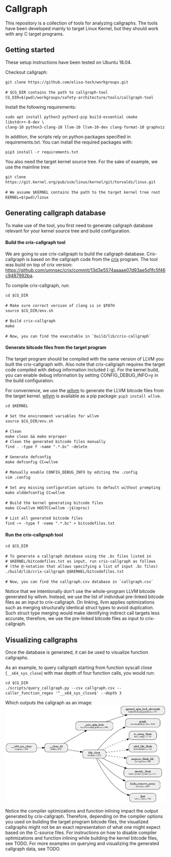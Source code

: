 # Callgraph

This repository is a collection of tools for analyzing callgraphs. The tools have been developed mainly to target Linux Kernel, but they should work with any C target programs.

## Getting started
These setup instructions have been tested on Ubuntu 18.04.

Checkout callgraph:
```
git clone https://github.com/elisa-tech/workgroups.git

# $CG_DIR contains the path to callgraph-tool
CG_DIR=$(pwd)/workgroups/safety-architecture/tools/callgraph-tool
```

Install the following requirements:
```
sudo apt install python3 python3-pip build-essential cmake libstdc++-8-dev \
clang-10 python3-clang-10 llvm-10 llvm-10-dev clang-format-10 graphviz
```

In addition, the scripts rely on python packages specified in requirements.txt. You can install the required packages with:
```
pip3 install -r requirements.txt
```

You also need the target kernel source tree. For the sake of example, we use the mainline tree:
```
git clone https://git.kernel.org/pub/scm/linux/kernel/git/torvalds/linux.git

# We assume $KERNEL contains the path to the target kernel tree root
KERNEL=$(pwd)/linux
```

## Generating callgraph database
To make use of the tool, you first need to generate callgraph database relevant for your kernel source tree and build configuration.

#### Build the crix-callgraph tool
We are going to use crix-callgraph to build the callgraph database. Crix-callgraph is based on the callgraph code from the [crix](https://github.com/umnsec/crix) program. The tool was build on top of crix version: https://github.com/umnsec/crix/commit/13d3e5574aaaae07d93ae5d1fc5f46c9487992ba.

To compile crix-callgraph, run:
```
cd $CG_DIR

# Make sure correct version of clang is in $PATH
source $CG_DIR/env.sh

# Build crix-callgraph
make

# Now, you can find the executable in `build/lib/crix-callgraph`
```

#### Generate bitcode files from the target program
The target program should be compiled with the same version of LLVM you built the crix-callgraph with. Also note that crix-callgraph requires the target code compiled with debug information included (-g). For the kernel build, you can enable debug information by setting CONFIG_DEBUG_INFO=y in the build configuration.

For convenience, we use the [wllvm](https://github.com/travitch/whole-program-llvm) to generate the LLVM bitcode files from the target kernel. [wllvm](https://github.com/travitch/whole-program-llvm) is available as a pip package: `pip3 install wllvm`.

```
cd $KERNEL

# Set the environment variables for wllvm
source $CG_DIR/env.sh

# Clean
make clean && make mrproper
# Clean the generated bitcode files manually
find . -type f -name ".*.bc" -delete

# Generate defconfig
make defconfig CC=wllvm

# Manually enable CONFIG_DEBUG_INFO by editing the .config
vim .config

# Set any missing configuration options to default without prompting
make olddefconfig CC=wllvm

# Build the kernel generating bitcode files
make CC=wllvm HOSTCC=wllvm -j$(nproc)

# List all generated bitcode files
find ~+ -type f -name ".*.bc" > bitcodefiles.txt
```

#### Run the crix-callgraph tool
```
cd $CG_DIR

# To generate a callgraph database using the .bc files listed in
# $KERNEL/bitcodefiles.txt as input, run crix-callgraph as follows
# (the @-notation that allows specifying a list of input .bc files)
./build/lib/crix-callgraph @$KERNEL/bitcodefiles.txt

# Now, you can find the callgraph.csv database in `callgraph.csv`
```

Notice that we intentionally don't use the whole-program LLVM bitcode generated by wllvm. Instead, we use the list of individual pre-linked bitcode files as an input to crix-callgraph. On linking, llvm applies optimizations such as merging structurally identical struct types to avoid duplication. Such struct type merging would make identifying indirect call targets less accurate, therefore, we use the pre-linked bitcode files as input to crix-callgraph.

## Visualizing callgraphs
Once the database is generated, it can be used to visualize function callgraphs.

As an example, to query callgraph starting from function syscall close (`__x64_sys_close`) with max depth of four function calls, you would run:
```
cd $CG_DIR
./scripts/query_callgraph.py --csv callgraph.csv --caller_function_regex '^__x64_sys_close$' --depth 3
```
Which outputs the callgraph as an image:
<img src=doc/sys_close.png width="900">

Notice the compiler optimizations and function inlining impact the output generated by crix-callgraph. Therefore, depending on the compiler options you used on building the target program bitcode files, the visualized callgraphs might not be an exact representation of what one might expect based on the C-source files. For instructions on how to disable compiler optimizations and function inlining while building the kernel bitcode files, see TODO. For more examples on querying and visualizing the generated callgraph data, see TODO.
